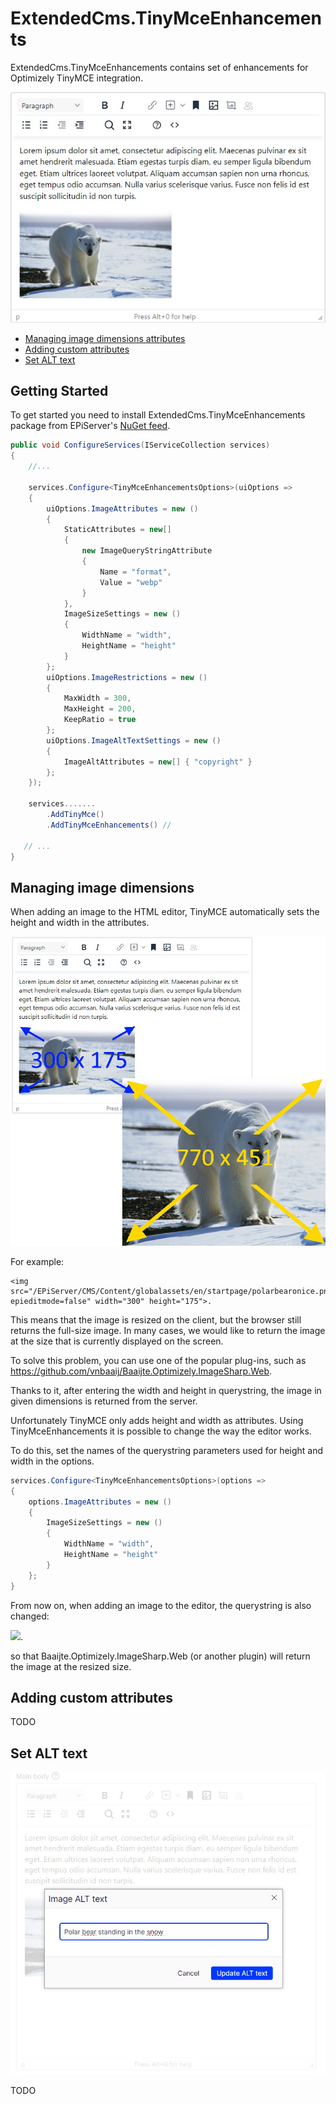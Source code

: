 # ExtendedCms.TinyMceEnhancements

ExtendedCms.TinyMceEnhancements contains set of enhancements for Optimizely TinyMCE integration.

![TinyMceEnhancements](documentation/assets/TinyMceEnhancements.jpg "TinyMceEnhancements")


* [Managing image dimensions attributes](#managing-image-dimensions)
* [Adding custom attributes](#adding-custom-attributes)
* [Set ALT text](#set-alt-text)

## Getting Started

To get started you need to install ExtendedCms.TinyMceEnhancements package from EPiServer's [NuGet feed](https://nuget.episerver.com/).

```csharp
public void ConfigureServices(IServiceCollection services)
{
    //...

    services.Configure<TinyMceEnhancementsOptions>(uiOptions =>
    {
        uiOptions.ImageAttributes = new ()
        {
            StaticAttributes = new[]
            {
                new ImageQueryStringAttribute
                {
                    Name = "format",
                    Value = "webp"
                }
            },
            ImageSizeSettings = new ()
            {
                WidthName = "width",
                HeightName = "height"
            }
        };
        uiOptions.ImageRestrictions = new ()
        {
            MaxWidth = 300,
            MaxHeight = 200,
            KeepRatio = true
        };
        uiOptions.ImageAltTextSettings = new ()
        {
            ImageAltAttributes = new[] { "copyright" }
        };
    });
    
    services.......
        .AddTinyMce()
        .AddTinyMceEnhancements() // 

   // ...
}
```

## Managing image dimensions

When adding an image to the HTML editor, TinyMCE automatically sets the height and width in the attributes.

![TinyMceEnhancements](documentation/assets/TinyMceEnhancements_set_size.jpg "TinyMceEnhancements")

For example:
````
<img src="/EPiServer/CMS/Content/globalassets/en/startpage/polarbearonice.png,,128?epieditmode=false" width="300" height="175">.
````

This means that the image is resized on the client, but the browser still returns the full-size image. In many cases, we would like to return the image at the size that is currently displayed on the screen.

To solve this problem, you can use one of the popular plug-ins, such as https://github.com/vnbaaij/Baaijte.Optimizely.ImageSharp.Web.

Thanks to it, after entering the width and height in querystring, the image in given dimensions is returned from the server.

Unfortunately TinyMCE only adds height and width as attributes. Using TinyMceEnhancements it is possible to change the way the editor works.

To do this, set the names of the querystring parameters used for height and width in the options.

````csharp
services.Configure<TinyMceEnhancementsOptions>(options =>
{
    options.ImageAttributes = new ()
    {
        ImageSizeSettings = new ()
        {
            WidthName = "width",
            HeightName = "height"
        }
    };
}
````

From now on, when adding an image to the editor, the querystring is also changed:

<img src="/EPiServer/CMS/Content/globalassets/en/startpage/polarbearonice.png,,128?epieditmode=false&amp;width=300&amp;height=17">.

so that Baaijte.Optimizely.ImageSharp.Web (or another plugin) will return the image at the resized size.

## Adding custom attributes

TODO

## Set ALT text

![TinyMceEnhancements](documentation/assets/TinyMceEnhancements_set_alt_text.jpg "TinyMceEnhancements")

TODO
